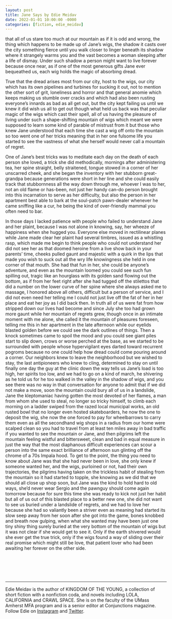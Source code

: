 ```yaml
---
layout: post
title: Jane Says by Edie Meidav
date: 2022-01-01 10:00:00 -0000
categories: [fiction, edie_meidav]
---
```

<div class="story">
that all of us stare too much at our mountain as if it is odd and wrong, the thing which happens to be made up of Jane’s wigs, the shadow it casts over the city something fierce until you walk closer to linger beneath its shadow where it strangely warms you and the vast becomes a woman sleeping after a life of dismay. Under such shadow a person might want to live forever because once near, as if one of the most generous gifts Jane ever bequeathed us, each wig holds the magic of absorbing dread.

True that the dread arises most from our city, host to the wigs, our city which has its own pipelines and turbines for sucking it out, not to mention the other sort of grit, loneliness and horror and that general anomie which keeps making us stumble over cracks and which had also been rusting everyone’s innards as bad as all get out, but the city kept failing us until we knew it did wish us all to get out though what held us back was that peculiar magic of the wigs which cast their spell, all of us having the pleasure of living under such a shape-shifting mountain of wigs which meant we were supposed to learn some kind of parable of mistrust from it but those who knew Jane understood that each time she cast a wig off onto the mountain so too went one of her tricks meaning that in her one fulsome life you started to see the vastness of what she herself would never call a mountain of regret.

One of Jane’s best tricks was to meditate each day on the death of each person she loved, a trick she did methodically, mornings after administering tea, her spine straight, belly straitened, tongue stowed in a corner of her unscarred cheek, and she began the inventory with her stubborn great-grandpa because generations were short in her line and she could easily track that stubbornness all the way down through me, whoever I was to her, not an old flame or has-been, not just her handy can-do person brought into this incarnation to serve as her difficulty, but also the person in her apartment best able to bark at the soul-patch pawn-dealer whenever he came sniffing like a cur, he being the kind of over-friendly mammal you often need to bar.

In those days I lacked patience with people who failed to understand Jane and her plaint, because I was not alone in knowing, say, her wheeze of happiness when she hugged you. Everyone else moved in rectilinear planes while Jane made clear her plaint had several timbres, issued as a whistling rasp, which made me begin to think people who could not understand her did not see her as that doomed heroine from a live show back in your parents’ time, cheeks pulled gaunt and majestic with a quirk in the lips that made you wish to suck out all the wry life knowingness she held in one corner of that mouth. She had that fun in her, she could be anyone’s adventure, and even as the mountain loomed you could see such fun spilling out, tragic like an hourglass with its golden sand flowing out the bottom, as if from her feet right after she had tugged off the stilettos that did a number on the lower curve of her spine where she always asked me to massage, I honored above all others, difficult but a person of service, and I did not even need her telling me I could not just live off the fat of her in her place and eat her joy as I did back then. In truth all of us were fat from how stripped down our lives had become and since July she too had grown more gaunt while her mountain of regrets grew, though once in an intimate moment with me alone, she called it the mountain of pleasures foreseen, telling me this in her apartment in the late afternoon while our eyelids blasted golden before we could see the dark outlines of things. Then a knock sometimes came to spoil the mood and you could see giant piles start to slip down, crows or worse perched at the base, as we started to be surrounded with people whose hypervigilant eyes darted toward recurrent pogroms because no one could help how dread could come pouring around a corner. Our neighbors knew to leave the neighborhood but we wished to stay, the last antipioneers who knew to cling, determined to stay on until finally one day the guy at the clinic down the way tells us Jane’s load is too high, her spirits too low, and we had to go on a kind of march, he shivering as he told us for he too walked in the valley in the shadow of wigs, and you see there was no way in that conversation for anyone to admit that if we did not make a move, soon the mountain could bury all of us in a landslide, Jane the kleptomaniac having gotten the most devoted of her flames, a man from whom she used to steal, no longer so tricky himself, to climb each morning on a ladder swiped from the razed local municipal works, an old rusted bowl that no longer even hosted skateboarders, he now the one to deposit the wig, she now the one forced to pay for wheelbarrows to carry them even as all the secondhand wig shops in a radius from our home were scalped clean so you had to travel from at least ten miles away in bad traffic if you wanted to see the mountain or Jane, and then pilgrims left the mountain feeling wistful and bittersweet, clean and bad in equal measure in just the way that the most diaphanous difficult experiences can scour a person into the same exact brilliance of afternoon sun glinting off the chrome of a 70s Impala hood. To get to the point, the thing you need to know about Jane was that she had never been in love, she only knew if someone wanted her, and the wigs, purloined or not, had their own trajectories, the pilgrims having taken on the trickless habit of stealing from the mountain so it had started to topple, she knowing as we did that we should all close up shop soon, but Jane was the kind to hold hard to old ways, she’d never wear Sergio and the pawnguy should come again tomorrow because for sure this time she was ready to kick not just her habit but all of us out of this blasted place to a better new one, she did not want to see us buried under a landslide of regrets, and we had to love her because she had so valiantly been a striver even as meaning had started its slow seep away from her soon after she got into the game, bones knobbed and breath now gulping, when what she wanted may have been just one tiny shiny thing surely buried at the very bottom of the mountain of wigs but it was not clear if she would get to see it. Only if the earth shivered would she ever get the true trick, only if the wigs found a way of sliding over their real promise which might still be love, that patient lover who had been awaiting her forever on the other side.
</div>
<br><br>
<br><br>
<hr>
Edie Meidav is the author of KINGDOM OF THE YOUNG, a collection of short fiction with a nonfiction coda, and novels including LOLA, CALIFORNIA and CRAWL SPACE. She is on the faculty of the UMass Amherst MFA program and is a senior editor at Conjunctions magazine. Follow Edie on <a href="http://www.instagram.com/meidav">Instagram</a> and <a href="https://twitter.com/lolacalifornia">Twitter</a>.

